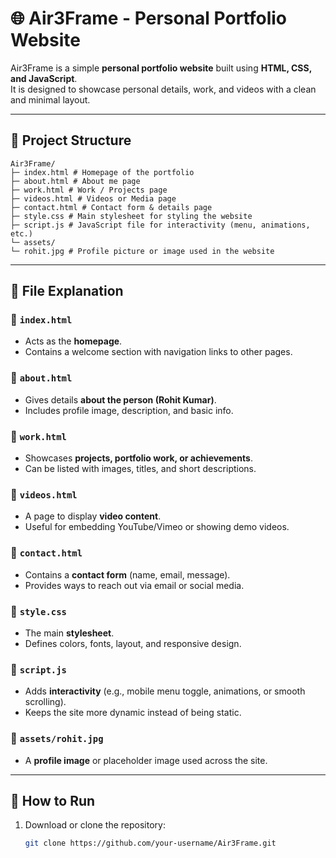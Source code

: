 # 🌐 Air3Frame - Personal Portfolio Website  

Air3Frame is a simple **personal portfolio website** built using **HTML, CSS, and JavaScript**.  
It is designed to showcase personal details, work, and videos with a clean and minimal layout.  

---

## 📁 Project Structure  

```
Air3Frame/
├─ index.html # Homepage of the portfolio
├─ about.html # About me page
├─ work.html # Work / Projects page
├─ videos.html # Videos or Media page
├─ contact.html # Contact form & details page
├─ style.css # Main stylesheet for styling the website
├─ script.js # JavaScript file for interactivity (menu, animations, etc.)
└─ assets/
└─ rohit.jpg # Profile picture or image used in the website
```

---

## 📌 File Explanation  

### 🔹 `index.html`
- Acts as the **homepage**.  
- Contains a welcome section with navigation links to other pages.  

### 🔹 `about.html`
- Gives details **about the person (Rohit Kumar)**.  
- Includes profile image, description, and basic info.  

### 🔹 `work.html`
- Showcases **projects, portfolio work, or achievements**.  
- Can be listed with images, titles, and short descriptions.  

### 🔹 `videos.html`
- A page to display **video content**.  
- Useful for embedding YouTube/Vimeo or showing demo videos.  

### 🔹 `contact.html`
- Contains a **contact form** (name, email, message).  
- Provides ways to reach out via email or social media.  

### 🔹 `style.css`
- The main **stylesheet**.  
- Defines colors, fonts, layout, and responsive design.  

### 🔹 `script.js`
- Adds **interactivity** (e.g., mobile menu toggle, animations, or smooth scrolling).  
- Keeps the site more dynamic instead of being static.  

### 🔹 `assets/rohit.jpg`
- A **profile image** or placeholder image used across the site.  

---

## 🚀 How to Run  

1. Download or clone the repository:  
   ```bash
   git clone https://github.com/your-username/Air3Frame.git
